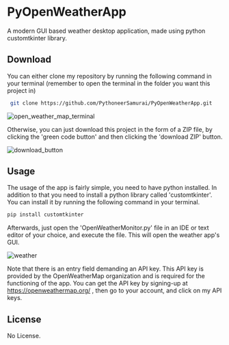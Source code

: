 
# PyOpenWeatherApp

A modern GUI based weather desktop application, made using python customtkinter library.

## Download

You can either clone my repository by running the following command in your terminal (remember to open the terminal in the folder you want this project in)

```bash
 git clone https://github.com/PythoneerSamurai/PyOpenWeatherApp.git
```
![open_weather_map_terminal](https://github.com/PythoneerSamurai/PyOpenWeatherApp/assets/112153865/99b93ed3-98ef-46ba-a315-44db245950b0)

Otherwise, you can just download this project in the form of a ZIP file, by clicking the 'green code button' and then clicking the 'download ZIP' button.

![download_button](https://github.com/PythoneerSamurai/PyOpenWeatherApp/assets/112153865/b1ce5181-90b0-4952-9e1c-2c2c163c6247)

## Usage

The usage of the app is fairly simple, you need to have python installed. In addition to that you need to install a python library called 'customtkinter'. You can install it by running the following command in your terminal.

```javascript
pip install customtkinter
```

Afterwards, just open the 'OpenWeatherMonitor.py' file in an IDE or text editor of your choice, and execute the file. This will open the weather app's GUI.

![weather](https://github.com/PythoneerSamurai/PyOpenWeatherApp/assets/112153865/4eba43d1-11ec-4f65-bab7-a2f09d315696)

Note that there is an entry field demanding an API key. This API key is provided by the OpenWeatherMap organization and is required for the functioning of the app.
You can get the API key by signing-up at https://openweathermap.org/ , then go to your account, and click on my API keys.

## License

No License.
